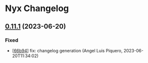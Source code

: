 # Nyx Changelog

## [0.11.1](https://github.com/alpiquero/nyx-test/tag/0.11.1) (2023-06-20)

### Fixed

* [[66b94](https://github.com/alpiquero/nyx-test/commit/66b94c6750ab8160caf0b316668d406468fcfe35)] fix: changelog generation
 (Angel Luis Piquero, 2023-06-20T11:34:02)


